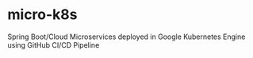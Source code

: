 # micro-k8s
Spring Boot/Cloud Microservices deployed in Google Kubernetes Engine using GitHub CI/CD Pipeline
